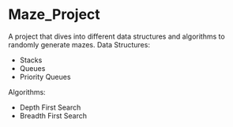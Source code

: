 # Maze_Project
A project that dives into different data structures and algorithms to randomly generate mazes.
Data Structures:
- Stacks
- Queues
- Priority Queues

Algorithms:
- Depth First Search
- Breadth First Search
